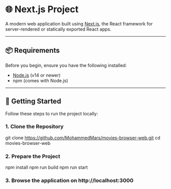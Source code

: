 # 🌐 Next.js Project

A modern web application built using [Next.js](https://nextjs.org/), the React framework for server-rendered or statically exported React apps.

---

## 📦 Requirements

Before you begin, ensure you have the following installed:

- [Node.js](https://nodejs.org/en/) (v14 or newer)
- npm (comes with Node.js)

---

## 🚀 Getting Started

Follow these steps to run the project locally:

### 1. Clone the Repository

git clone https://github.com/MohammedMars/movies-browser-web.git
cd movies-browser-web

### 2. Prepare the Project

npm install
npm run build
npm run start

### 3. Browse the application on http://localhost:3000
